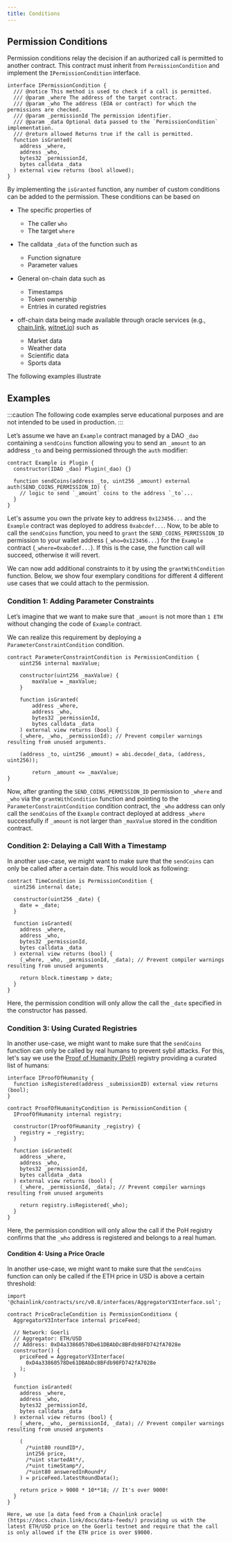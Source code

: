 ```yaml
---
title: Conditions
---
```


## Permission Conditions

Permission conditions relay the decision if an authorized call is permitted to another contract.
This contract must inherit from `PermissionCondition` and implement the `IPermissionCondition` interface.

```solidity title="@aragon/osx/core/permission/IPermissionCondition.sol"
interface IPermissionCondition {
  /// @notice This method is used to check if a call is permitted.
  /// @param _where The address of the target contract.
  /// @param _who The address (EOA or contract) for which the permissions are checked.
  /// @param _permissionId The permission identifier.
  /// @param _data Optional data passed to the `PermissionCondition` implementation.
  /// @return allowed Returns true if the call is permitted.
  function isGranted(
    address _where,
    address _who,
    bytes32 _permissionId,
    bytes calldata _data
  ) external view returns (bool allowed);
}
```

By implementing the `isGranted` function, any number of custom conditions can be added to the permission.
These conditions can be based on

- The specific properties of

  - The caller `who`
  - The target `where`

- The calldata `_data` of the function such as

  - Function signature
  - Parameter values

- General on-chain data such as

  - Timestamps
  - Token ownership
  - Entries in curated registries

- off-chain data being made available through oracle services (e.g., [chain.link](https://chain.link/), [witnet.io](https://witnet.io/)) such as

  - Market data
  - Weather data
  - Scientific data
  - Sports data

The following examples illustrate

## Examples

:::caution
The following code examples serve educational purposes and are not intended to be used in production.
:::

Let’s assume we have an `Example` contract managed by a DAO `_dao` containing a `sendCoins` function allowing you to send an `_amount` to an address `_to` and being permissioned through the `auth` modifier:

```solidity title="Example.sol"
contract Example is Plugin {
  constructor(IDAO _dao) Plugin(_dao) {}

  function sendCoins(address _to, uint256 _amount) external auth(SEND_COINS_PERMISSION_ID) {
    // logic to send `_amount` coins to the address `_to`...
  }
}
```

Let's assume you own the private key to address `0x123456...` and the `Example` contract was deployed to address `0xabcdef...`.
Now, to be able to call the `sendCoins` function, you need to `grant` the `SEND_COINS_PERMISSION_ID` permission to your wallet address (`_who=0x123456...`) for the `Example` contract (`_where=0xabcdef...`).
If this is the case, the function call will succeed, otherwise it will revert.

We can now add additional constraints to it by using the `grantWithCondition` function.
Below, we show four exemplary conditions for different 4 different use cases that we could attach to the permission.

### Condition 1: Adding Parameter Constraints

Let’s imagine that we want to make sure that `_amount` is not more than `1 ETH` without changing the code of `Example` contract.

We can realize this requirement by deploying a `ParameterConstraintCondition` condition.

```solidity title="ParameterConstraintCondition.sol"
contract ParameterConstraintCondition is PermissionCondition {
	uint256 internal maxValue;

	constructor(uint256 _maxValue) {
      	maxValue = _maxValue;
    }

	function isGranted(
		address _where,
		address _who,
		bytes32 _permissionId,
		bytes calldata _data
	) external view returns (bool) {
    (_where, _who, _permissionId); // Prevent compiler warnings resulting from unused arguments.

    (address _to, uint256 _amount) = abi.decode(_data, (address, uint256));

		return _amount <= _maxValue;
}
```

Now, after granting the `SEND_COINS_PERMISSION_ID` permission to `_where` and `_who` via the `grantWithCondition` function and pointing to the `ParameterConstraintCondition` condition contract, the `_who` address can only call the `sendCoins` of the `Example` contract deployed at address `_where` successfully if `_amount` is not larger than `_maxValue` stored in the condition contract.

### Condition 2: Delaying a Call With a Timestamp

In another use-case, we might want to make sure that the `sendCoins` can only be called after a certain date. This would look as following:

```solidity title="TimeCondition.sol"
contract TimeCondition is PermissionCondition {
  uint256 internal date;

  constructor(uint256 _date) {
    date = _date;
  }

  function isGranted(
    address _where,
    address _who,
    bytes32 _permissionId,
    bytes calldata _data
  ) external view returns (bool) {
    (_where, _who, _permissionId, _data); // Prevent compiler warnings resulting from unused arguments

    return block.timestamp > date;
  }
}
```

Here, the permission condition will only allow the call the `_date` specified in the constructor has passed.

### Condition 3: Using Curated Registries

In another use-case, we might want to make sure that the `sendCoins` function can only be called by real humans to prevent sybil attacks. For this, let's say we use the [Proof of Humanity (PoH)](https://www.proofofhumanity.id/) registry providing a curated list of humans:

```solidity title="IProofOfHumanity.sol"
interface IProofOfHumanity {
  function isRegistered(address _submissionID) external view returns (bool);
}

contract ProofOfHumanityCondition is PermissionCondition {
  IProofOfHumanity internal registry;

  constructor(IProofOfHumanity _registry) {
    registry = _registry;
  }

  function isGranted(
    address _where,
    address _who,
    bytes32 _permissionId,
    bytes calldata _data
  ) external view returns (bool) {
    (_where, _permissionId, _data); // Prevent compiler warnings resulting from unused arguments

    return registry.isRegistered(_who);
  }
}
```

Here, the permission condition will only allow the call if the PoH registry confirms that the `_who` address is registered and belongs to a real human.

#### Condition 4: Using a Price Oracle

In another use-case, we might want to make sure that the `sendCoins` function can only be called if the ETH price in USD is above a certain threshold:

<!-- prettier-ignore -->
```solidity title="PriceOracleCondition.sol"
import '@chainlink/contracts/src/v0.8/interfaces/AggregatorV3Interface.sol';

contract PriceOracleCondition is PermissionConditionx {
  AggregatorV3Interface internal priceFeed;

  // Network: Goerli
  // Aggregator: ETH/USD
  // Address: 0xD4a33860578De61DBAbDc8BFdb98FD742fA7028e
  constructor() {
    priceFeed = AggregatorV3Interface(
      0xD4a33860578De61DBAbDc8BFdb98FD742fA7028e
    );
  }

  function isGranted(
    address _where,
    address _who,
    bytes32 _permissionId,
    bytes calldata _data
  ) external view returns (bool) {
    (_where, _who, _permissionId, _data); // Prevent compiler warnings resulting from unused arguments

    (
      /*uint80 roundID*/,
      int256 price,
      /*uint startedAt*/,
      /*uint timeStamp*/,
      /*uint80 answeredInRound*/
    ) = priceFeed.latestRoundData();

    return price > 9000 * 10**18; // It's over 9000!
  }
}

Here, we use [a data feed from a Chainlink oracle](https://docs.chain.link/docs/data-feeds/) providing us with the latest ETH/USD price on the Goerli testnet and require that the call is only allowed if the ETH price is over $9000.

````
